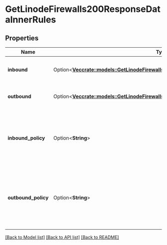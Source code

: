 # GetLinodeFirewalls200ResponseDataInnerRules

## Properties

Name | Type | Description | Notes
------------ | ------------- | ------------- | -------------
**inbound** | Option<[**Vec<crate::models::GetLinodeFirewalls200ResponseDataInnerRulesInboundInner>**](getLinodeFirewalls_200_response_data_inner_rules_inbound_inner.md)> | The inbound rules for the firewall, as a JSON array.  | [optional]
**outbound** | Option<[**Vec<crate::models::GetLinodeFirewalls200ResponseDataInnerRulesInboundInner>**](getLinodeFirewalls_200_response_data_inner_rules_inbound_inner.md)> | The outbound rules for the firewall, as a JSON array.  | [optional]
**inbound_policy** | Option<**String**> | The default behavior for inbound traffic. This setting can be overridden by [updating](/docs/api/networking/#firewall-rules-update) the `inbound.action` property of the Firewall Rule.  | [optional]
**outbound_policy** | Option<**String**> | The default behavior for outbound traffic. This setting can be overridden by [updating](/docs/api/networking/#firewall-rules-update) the `outbound.action` property of the Firewall Rule.  | [optional]

[[Back to Model list]](../README.md#documentation-for-models) [[Back to API list]](../README.md#documentation-for-api-endpoints) [[Back to README]](../README.md)


